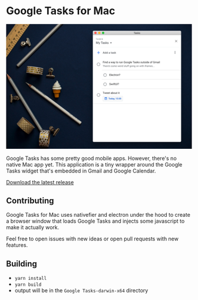 # Google Tasks for Mac

![Google Tasks for Mac](./art/header.png)

Google Tasks has some pretty good mobile apps. However, there's no native Mac app yet. This application is a tiny wrapper around the Google Tasks widget that's embedded in Gmail and Google Calendar.

[Download the latest release]()

## Contributing

Google Tasks for Mac uses nativefier and electron under the hood to create a browser window that loads Google Tasks and injects some javascript to make it actually work.

Feel free to open issues with new ideas or open pull requests with new features.

## Building

- `yarn install`
- `yarn build`
- output will be in the `Google Tasks-darwin-x64` directory